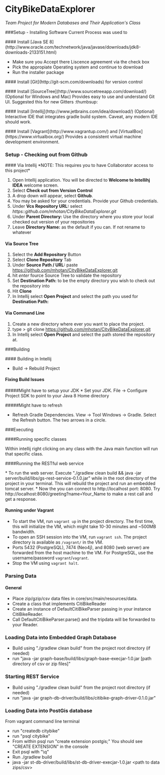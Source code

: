 CityBikeDataExplorer
====================

*Team Project for Modern Databases and Their Application's Class*

###Setup - Installing Software
Current Process was used to 

<p>
#### Install [Java SE 8](http://www.oracle.com/technetwork/java/javase/downloads/jdk8-downloads-2133151.html)

* Make sure you Accept there Liscence agreement via the check box
* Pick the appropiate Operating system and continue to download
* Run the installer package

<p>
#### Install [Git](http://git-scm.com/downloads)
for version control

<p>
#### Install [SourceTree](http://www.sourcetreeapp.com/download/) (Optional for Windows and Mac) 
Provides easy to use and understand Git UI. Suggested this for new Gitters :thumbsup:

<p>
#### Install [Intellij](http://www.jetbrains.com/idea/download/) (Optional)
Interactive IDE that integrates gradle build system. Caveat, any modern IDE should work.

<p>
#### Install [Vagrant](http://www.vagrantup.com/) and [VirtualBox](https://www.virtualbox.org/)
Provides a consistent virtual machine development environment.

### Setup - Checking out from Github
<p>
#### Via Intellij 
*NOTE: This requires you to have Collaborator access to this project*

1. Open Intellij application.  You will be directed to **Welcome to Intellihj IDEA** welcome screen.
2. Select **Check out from Version Control**
3. A drop down will appear, select **Github**.
4. You may be asked for your credentials.  Provide your Github credentials.
5. Under **Vcs Repository URL:** select *https::github.com/mhotan/CityBikeDataExplorer.git*
6. Under **Parent Directory:** Use the directory where you store your local checked out version of your repositories
7. Leave **Directory Name:** as the default if you can.  If not rename to whatever

#### Via Source Tree
1. Select the **Add Repository** Button
2. Select **Clone Repository** Tab
3. Under **Source Path / URL:** paste https://github.com/mhotan/CityBikeDataExplorer.git
4. hit *enter* fource Source Tree to validate the repository
5. Set **Destination Path:** to be the empty directory you wish to check out the repository into
6. Hit **Clone**
7. In Intellij select **Open Project** and select the path you used for **Destination Path:**

#### Via Command Line
1. Create a new directory where ever you want to place the project.
2. type > git clone https://github.com/mhotan/CityBikeDataExplorer.git
3. In Intellij select **Open Project** and select the path stored the repository at.

###Building

<p>
#### Building in Intellij

* Build -> Rebuild Project

#### Fixing Build Issues

<p>
#####Might have to setup your JDK
* Set your JDK.  File -> Configure Project SDK to point to your Java 8 Home directory

#####Might have to refresh 
* Refresh Gradle Dependencies. View -> Tool Windows -> Gradle.  Select the Refresh button.  The two arrows in a circle.

###Executing

<p>
####Running specific classes
<p>
Within intellij right clicking on any class with the Java main function will run that specific class.

####Running the RESTful web service
<p>
* To run the web server. Execute "./gradlew clean build && java -jar server/build/libs/gs-rest-service-0.1.0.jar" while in the root directory of the project in your terminal.  This will rebuild the project and run an embedded tomcat server.
* Now the you can connect to http://localhost port: 8080.  Try http://localhost:8080/greeting?name=Your_Name to make a rest call and get a response.

#### Running under Vagrant
* To start the VM, run `vagrant up` in the project directory. The first time, this will initialize the VM, which might take 10-30 minutes and ~500MB bandwidth.
* To open an SSH session into the VM, run `vagrant ssh`. The project directory is available as `/vagrant/` in the VM.
* Ports 5432 (PostgreSQL), 7474 (Neo4j), and 8080 (web server) are forwarded from the host machine to the VM. For PostgreSQL, use the username/password `vagrant`/`vagrant`.
* Stop the VM using `vagrant halt`.

### Parsing Data

#### General
* Place zip/gzip/csv data files in core/src/main/resources/data.
* Create a class that implements CitiBikeReader
* Create an instance of DefaultCitiBikeParser passing in your instance CitiBikeReader.  
* Call DefaultCitiBikeParser.parse() and the tripdata will be forwarded to your Reader.


### Loading Data into Embedded Graph Database
* Build using "./gradlew clean build" from the project root directory (if needed)
* run "java -jar graph-base/build/libs/graph-base-execjar-1.0.jar [path directory of csv or zip files]"

### Starting REST Service
* Build using "./gradlew clean build" from the project root directory (if needed)
* run "java -jar graph-db-driver/build/libs/citibike-graph-driver-0.1.0.jar"

### Loading Data into PostGis database
From vagrant command line terminal
* run "createdb citybike"
* run "psql citybike"
* From within psql run "create extension postgis;" You should see "CREATE EXTENSION" in the console
* Exit psql with "\q"
* Run ./gradlew build
* java -jar st-db-driver/build/libs/st-db-driver-execjar-1.0.jar <path to data zips/csv>
